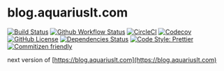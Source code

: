 # blog.aquariuslt.com

[![Build Status](https://travis-ci.org/aquariuslt/blog.svg?branch=next)](https://travis-ci.org/aquariuslt/blog)
[![Github Workflow Status](https://github.com/aquariuslt/blog/workflows/build/badge.svg)](https://github.com/aquariuslt/blog)
[![CircleCI](https://circleci.com/gh/aquariuslt/blog/tree/next.svg?style=svg)](https://circleci.com/gh/aquariuslt/blog/tree/next)
[![Codecov](https://codecov.io/gh/aquariuslt/blog/branch/next/graph/badge.svg)](https://codecov.io/gh/aquariuslt/blog)
[![GitHub License](https://img.shields.io/github/license/aquariuslt/blog.svg)](https://github.com/aquariuslt/blog/blob/next/LICENSE)
[![Dependencies Status](https://david-dm.org/aquariuslt/blog/status.svg)](https://david-dm.org/aquariuslt/blog)
[![Code Style: Prettier](https://img.shields.io/badge/code_style-prettier-ff69b4.svg)](https://github.com/prettier/prettier)
[![Commitizen friendly](https://img.shields.io/badge/commitizen-friendly-brightgreen.svg)](http://commitizen.github.io/cz-cli/)

next version of [https://blog.aquariuslt.com](https://blog.aquariuslt.com)

